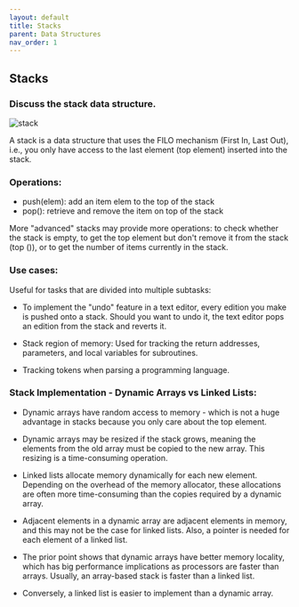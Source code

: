 ```yaml
---
layout: default
title: Stacks
parent: Data Structures
nav_order: 1
---
```


## Stacks

### Discuss the stack data structure. 

![stack](../img/stack.jpg)

A stack is a data structure that uses the FILO mechanism (First In, Last Out), i.e., you only have access to the last element (top element) inserted into the stack.

### Operations:
  
* push(elem): add an item elem to the top of the stack
* pop(): retrieve and remove the item on top of the stack

More "advanced" stacks may provide more operations: to check whether the stack is
empty, to get the top element but don't remove it from the stack (top ()), or to get
the number of items currently in the stack.

### Use cases:

Useful for tasks that are divided into multiple subtasks:

* To implement the "undo" feature in a text editor, every edition you make is pushed
onto a stack. Should you want to undo it, the text editor pops an edition from the
stack and reverts it.

* Stack region of memory: Used for tracking the return addresses, parameters, and
local variables for subroutines.

* Tracking tokens when parsing a programming language.

### Stack Implementation - Dynamic Arrays vs Linked Lists:

* Dynamic arrays have random access to memory - which is not a huge advantage in
stacks because you only care about the top element.

* Dynamic arrays may be resized if the stack grows, meaning the elements from the old
array must be copied to the new array. This resizing is a time-consuming operation.

* Linked lists allocate memory dynamically for each new element. Depending on the
overhead of the memory allocator, these allocations are often more time-consuming than
the copies required by a dynamic array.

* Adjacent elements in a dynamic array are adjacent elements in memory, and this may
not be the case for linked lists. Also, a pointer is needed for each element of a
linked list.

* The prior point shows that dynamic arrays have better memory locality, which has big
performance implications as processors are faster than arrays. Usually, an array-based
stack is faster than a linked list.

* Conversely, a linked list is easier to implement than a dynamic array.
